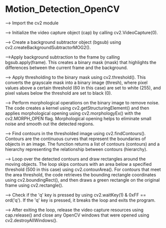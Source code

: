 # Motion_Detection_OpenCV

--> Import the cv2 module

--> Initialize the video capture object (cap) by calling cv2.VideoCapture(0).

--> Create a background subtractor object (bgsub) using cv2.createBackgroundSubtractorMOG2().

-->Apply background subtraction to the frame by calling bgsub.apply(frame). This creates a binary mask (mask) 
    that highlights the differences between the current frame and the background.

--> Apply thresholding to the binary mask using cv2.threshold(). This converts the grayscale mask into a binary image (thresh),
    where pixel values above a certain threshold (60 in this case) are set to white (255), and pixel values below the threshold are 
    set to black (0).

--> Perform morphological operations on the binary image to remove noise. The code creates a kernel using cv2.getStructuringElement() 
    and then applies morphological opening using cv2.morphologyEx() with the cv2.MORPH_OPEN flag. Morphological opening helps 
    to eliminate small noise and smooth out the detected regions.

--> Find contours in the thresholded image using cv2.findContours(). Contours are the continuous curves that represent 
    the boundaries of objects in an image. The function returns a list of contours (contours) and a hierarchy representing 
    the relationship between contours (hierarchy).

--> Loop over the detected contours and draw rectangles around the moving objects. The loop skips contours with an area 
    below a specified threshold (500 in this case) using cv2.contourArea(). For contours that meet the area threshold,
    the code retrieves the bounding rectangle coordinates using cv2.boundingRect(), and then draws a green rectangle on 
    the original frame using cv2.rectangle().
    
--> Check if the 'q' key is pressed by using cv2.waitKey(1) & 0xFF == ord('q'). If the 'q' key is pressed, 
    it breaks the loop and exits the program.

--> After exiting the loop, release the video capture resources using cap.release() and close any OpenCV windows 
    that were opened using cv2.destroyAllWindows().
